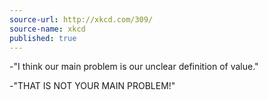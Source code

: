 ```yaml
---
source-url: http://xkcd.com/309/
source-name: xkcd
published: true
---
```


<p>-"I think our main problem is our unclear definition of value."</p>

<p>-"THAT IS NOT YOUR MAIN PROBLEM!"</p>


